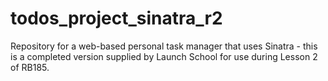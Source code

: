 # todos_project_sinatra_r2
Repository for a web-based personal task manager that uses Sinatra - this is a completed version supplied by Launch School for use during Lesson 2 of RB185.
